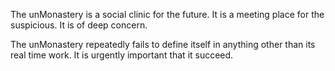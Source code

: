 The unMonastery is a social clinic for the future.  It is a meeting place for the suspicious.  It is of deep concern.

The unMonastery repeatedly fails to define itself in anything other than its real time work.  It is urgently important that it succeed.

